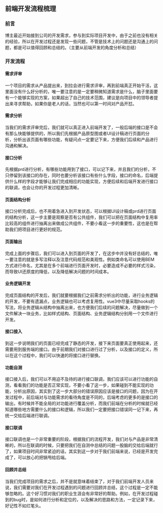 ## 前端开发流程梳理

### 前言
博主最近开始接到公司的开发需求，参与到实际项目开发中，由于之前也没有相关的经验，所以在开发过程还是发现一些问题，不管是技术上的问题还是沟通上的问题，都是可以值得回顾和总结的。（主要从前端开发的角度分析和总结）

### 开发流程

#### 需求评审
一个项目的需求从产品提出来，到拉会进行需求评审，再到前端真正开始干活，这里面没有什么好分析的，唯一要注意的是一定要稍微知道需求是什么，脑子里面要有一个能够实现的方案，如果超出了自己的技术范围，建议是向项目中的领导者提出来寻求帮助，如果你是老人的话，当然也可以第一时间对产品开怼。

#### 需求分析
当我们的需求评审完后，我们就可以真正进入前端开发了，一般后端的接口是不会有那么快能够提供的，所以我们先根据产品原型图或者UI设计稿进行页面的分析，分析出该页面有哪些功能，有疑问点一定要记下来，方便我们后续和产品进行沟通和解决。

#### 接口分析
先根据prd进行分析，有哪些功能用到了接口，可以记下来，并且我们的分析，不只停留到该接口的存在，同时也要分析该接口有些什么字段，接口的命名，后端提供什么样的字段才能够让我们完成相应的功能实现，方便后续和后端开发进行接口的联调，也会让你的开发过程更加清晰。

#### 页面结构分析
接口分析完成后，也不用着急进入到开发状态，可以根据UI设计稿或prd进行页面的结构分析，这一步主要是观察是否有公共组件，我们可以把在页面结构中复用率比较高的组件进行抽离出来做成公共组件，不要小看这一步的重要性，这也是在帮助我们把项目进行更好的规范。

#### 页面输出
完成上面的步骤后，我们可以进入到页面的开发了，在这步中并没有好总结的，唯一要注意的就是多写注释以及注意代码规范和美观性。例如类命名可以使用BEM方式进行命名，尤其是在多个前端进行页面开发时，必要造成不必要的样式污染，而导致UI还原度的降低，以及降低解决问题的时间成本。

#### 业务逻辑开发
完成页面结构的开发后，我们就要根据我们之前需求分析出的功能，进行业务逻辑的开发，不要有遗漏点，业务逻辑也可以考虑复用性。vue3中尽量采取hooks的写法，将业务逻辑从结构中抽离出来，也方便我们后续的问题解决，尽量做到一个文件解决一块业务，比如样式结构、页面结构、业务逻辑结构分别用一个文件进行开发。

#### 接口接入
到这一步说明我们的页面已经完成了静态的开发，接下来页面要真正使用起来，还需要用到服务端的接口。由于前期我们对接口进行过了分析，以及接口的定义，所以在这个过程中，我们可以快速的将接口进行替换。

#### 功能自测
接口接入后，我们可以不用迫不及待的进行接口联调，我们应该可以进行功能的自测，看看我们的功能是否正常实现，不要小看了这一步，如果碰到不能实现的功能，分析出原因，其实到了这一步大部分的错误原因应该是接口的问题，因为在开发过程中，前后端对与功能需求的看待角度是不同的，后端考虑的更多的是接口的输出，有时候并不能全局的对功能进行覆盖分析，而我们前端在分析的时候就已经知道哪些地方需要什么的接口和逻辑，所以我们一定要把接口错误同一记下来，再统一交给后端进行联调。

#### 接口联调
接口联调也是一个非常重要的阶段，根据我们的流程开发，我们对与产品是非常清晰的，所以在联调的时候，只要把我们在自测中总结的问题一股脑的交给后端就行了，如果项目时间非常紧迫的话，其实到这一步对于我们前端来说，已经是开发完成了，可以放心的把锅甩给后端。

#### 回顾并总结
当我们完成项目的需求之后，并不是就意味着结束了，对于我们前端开发人员来说，我们需要对我们在开发过程遇到的问题进行回顾并总结，这个过程是一定不能够忽略的。这个好习惯对我们的职业生涯会有非常好的帮助。例如，在开发过程碰到的bug时，是如何进行分析和定位的，以及解决的思路和方法，一定记录下来，好记性不如烂笔头。